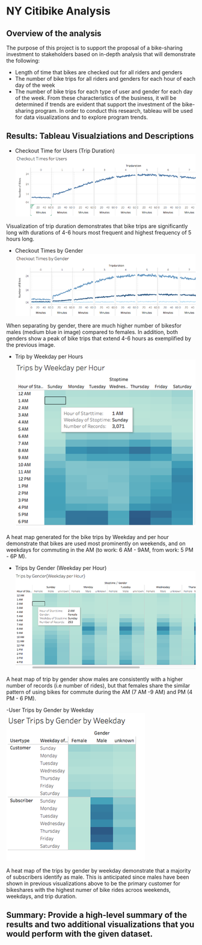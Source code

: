 # NY Citibike Analysis 

## Overview of the analysis
The purpose of this project is to support the proposal of a bike-sharing investment to stakeholders based on in-depth analysis that will demonstrate the following: 
- Length of time that bikes are checked out for all riders and genders
- The number of bike trips for all riders and genders for each hour of each day of the week
- The number of bike trips for each type of user and gender for each day of the week.
From these characteristics of the business, it will be determined if trends are evident that support the investment of the bike-sharing program. In order to conduct this research, tableau will be used for data visualizations and to explore program trends. 

## Results: Tableau Visualziations and Descriptions
- Checkout Time for Users (Trip Duration)
![alt_text](https://github.com/NassimNatA/NY_Citibike/blob/main/Screen%20Shot%202021-01-09%20at%207.02.46%20PM.png)

Visualization of trip duration demonstrates that bike trips are significantly long with durations of 4-6 hours most frequent and highest frequency of 5 hours long. 

- Checkout Times by Gender 
![alt_text](https://github.com/NassimNatA/NY_Citibike/blob/main/Screen%20Shot%202021-01-09%20at%207.01.52%20PM.png)

When separating by gender, there are much higher number of bikesfor males (medium blue in image) compared to females. In addition, both genders show a peak of bike trips that extend 4-6 hours as exemplified by the previous image. 

- Trip by Weekday per Hours
![alt_text](https://github.com/NassimNatA/NY_Citibike/blob/main/Screen%20Shot%202021-01-09%20at%207.12.32%20PM.png)

A heat map generated for the bike trips by Weekday and per hour demonstrate that bikes are used most prominently on weekends, and on weekdays for commuting in the AM (to work: 6 AM - 9AM, from work: 5 PM - 6P M). 

- Trips by Gender (Weekday per Hour) 
![alt_text](https://github.com/NassimNatA/NY_Citibike/blob/main/Screen%20Shot%202021-01-09%20at%207.23.29%20PM.png)

A heat map of trip by gender show males are consistently with a higher number of records (i.e number of rides), but that females share the similar pattern of using bikes for commute during the AM (7 AM -9 AM) and PM (4 PM - 6 PM). 

-User Trips by Gender by Weekday 
![alt_text](https://github.com/NassimNatA/NY_Citibike/blob/main/Screen%20Shot%202021-01-09%20at%207.27.42%20PM.png)

A heat map of the trips by gender by weekday demonstrate that a majority of subscribers identify as male. This is anticipated since males have been shown in previous visualizations above to be the primary customer for bikeshares with the highest numer of bike rides acroos weekends, weekdays, and trip duration. 



## Summary: Provide a high-level summary of the results and two additional visualizations that you would perform with the given dataset.
